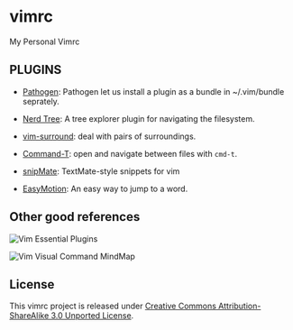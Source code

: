 vimrc
=====

My Personal Vimrc

PLUGINS
-------

* [Pathogen](http://www.vim.org/scripts/script.php?script_id=2332): Pathogen let us install a plugin as a bundle in ~/.vim/bundle seprately.

* [Nerd Tree](http://www.vim.org/scripts/script.php?script_id=1658): A tree explorer plugin for navigating the filesystem.

* [vim-surround](https://github.com/tpope/vim-surround/blob/master/doc/surround.txt): deal with pairs of surroundings.

* [Command-T](https://github.com/wincent/Command-T): open and navigate between files with `cmd-t`.

* [snipMate](http://www.vim.org/scripts/script.php?script_id=2540): TextMate-style snippets for vim

* [EasyMotion](https://github.com/Lokaltog/vim-easymotion): An easy way to jump to a word.

Other good references
-------
![Vim Essential Plugins](http://net.tutsplus.com/sessions/vim-essential-plugins/?search_index=5 "Vim Essential Plugins")

![Vim Visual Command MindMap](http://zhangchiqing-wordpress.stor.sinaapp.com/uploads/2012/11/vim.jpg "Vim Visual Command MindMap")

License
-------

This vimrc project is released under [Creative Commons Attribution-ShareAlike 3.0 Unported License](http://creativecommons.org/licenses/by-sa/3.0/deed.en_US).
